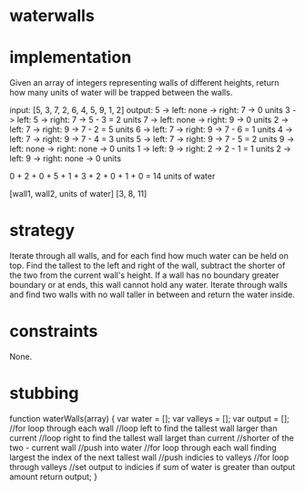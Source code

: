 # waterwalls

# implementation
Given an array of integers representing walls of different heights, return how many units of water will be trapped between the walls.

input: [5, 3, 7, 2, 6, 4, 5, 9, 1, 2]
output: 
5 -> left: none -> right: 7 -> 0 units
3 -> left: 5 -> right: 7 -> 5 - 3 = 2 units
7 -> left: none -> right: 9 -> 0 units
2 -> left: 7 -> right: 9 -> 7 - 2 = 5 units
6 -> left: 7 -> right: 9 -> 7 - 6 = 1 units
4 -> left: 7 -> right: 9 -> 7 - 4 = 3 units
5 -> left: 7 -> right: 9 -> 7 - 5 = 2 units
9 -> left: none -> right: none -> 0 units
1 -> left: 9 -> right: 2 -> 2 - 1 = 1 units
2 -> left: 9 -> right: none -> 0 units

0 + 2 + 0 + 5 + 1 + 3 + 2 + 0 + 1 + 0 = 14 units of water

[wall1, wall2, units of water]
[3, 8, 11]

# strategy
Iterate through all walls, and for each find how much water can be held on top. Find the tallest to the left and right of the wall, subtract the shorter of the two from the current wall's height. If a wall has no boundary greater boundary or at ends, this wall cannot hold any water. Iterate through walls and find two walls with no wall taller in between and return the water inside.

# constraints
None.

# stubbing
function waterWalls(array) {
  var water = [];
  var valleys = [];
  var output = [];
  //for loop through each wall
    //loop left to find the tallest wall larger than current
    //loop right to find the tallest wall larget than current
    //shorter of the two - current wall
      //push into water
  //for loop through each wall finding largest the index of the next tallest wall
    //push indicies to valleys
  //for loop through valleys
    //set output to indicies if sum of water is greater than output amount
  return output;
}